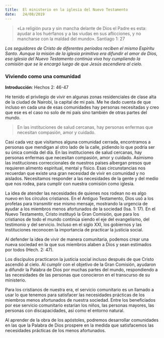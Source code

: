 ```yaml
---
title:  El ministerio en la iglesia del Nuevo Testamento 
date:   24/08/2019
---
```


> «La religión pura y sin mancha delante de Dios el Padre es esta: ayudar a los huérfanos y a las viudas en sus aflicciones, y no mancharse con la maldad del mundo». Santiago 1: 27 

_Los seguidores de Cristo de diferentes períodos reciben el mismo Espíritu Santo. Aunque la misión de la iglesia primitiva era difundir el amor de Dios, esa iglesia del Nuevo Testamento continúa viva hoy cumpliendo la comisión que se le encargó luego de que Jesús ascendiera al cielo._

### Viviendo como una comunidad 

**Introducción**: Hechos 2: 46-47 

He tenido el privilegio de vivir en algunas zonas residenciales de clase alta de la ciudad de Nairobi, la capital de mi país. Me he dado cuenta de que incluso en cada una de esas comunidades hay personas necesitadas y creo que ese es el caso no solo de mi país sino también de otras partes del mundo. 

> En las instituciones de salud cercanas, hay personas enfermas que necesitan compasión, amor y cuidado. 

Casi cada vez que visitamos alguna comunidad cerrada, encontramos a personas que mendigan al otro lado de la calle, pidiendo lo que podría ser su única comida del día. En las instituciones de salud cercanas, hay personas enfermas que necesitan compasión, amor y cuidado. Asimismo las instituciones correccionales de nuestros países albergan presos que requieren alimento espiritual, mental y físico. Esas circunstancias nos recuerdan que existe una gran necesidad de vivir en comunidad y no aislados. Necesitamos responder a las necesidades de la gente y del medio que nos rodea, para cumplir con nuestra comisión como iglesia. 

La idea de atender las necesidades de quienes nos rodean no es algo nuevo en los círculos cristianos. En el Antiguo Testamento, Dios usó a los profetas para transmitir ese mismo mensaje, mostrando la urgencia de ayudar a los miembros menos afortunados de la sociedad (Isa. 1: 17). En el Nuevo Testamento, Cristo instituyó la Gran Comisión, que para los cristianos de todo el mundo continúa siendo el eje del evangelismo, del testimonio y del servicio. Incluso en el siglo XXI, los gobiernos y las instituciones reconocen la importancia de practicar la justicia social. 

Al defender la idea de vivir de manera comunitaria, podemos crear una nueva sociedad en la que sus miembros alaben a Dios y sean estimados por todos (Hech. 2: 47). 

Los discípulos practicaron la justicia social incluso después de que Cristo ascendió al cielo. Al cumplir con el objetivo de la Gran Comisión, ayudaron a difundir la Palabra de Dios por muchas partes del mundo, respondiendo a las necesidades de las personas que conocieron en el transcurso de su ministerio. 

Para los cristianos de nuestra era, el servicio comunitario es un llamado a usar lo que tenemos para satisfacer las necesidades prácticas de los miembros menos afortunados de nuestra sociedad. Entre los beneficiados por ese servicio comunitario estarían los niños, las personas mayores, las personas con discapacidades, así como el entorno natural. 

Al aprender de la obra de los apóstoles, podremos desarrollar comunidades en las que la Palabra de Dios prospere en la medida que satisfacemos las necesidades prácticas de los menos afortunados.